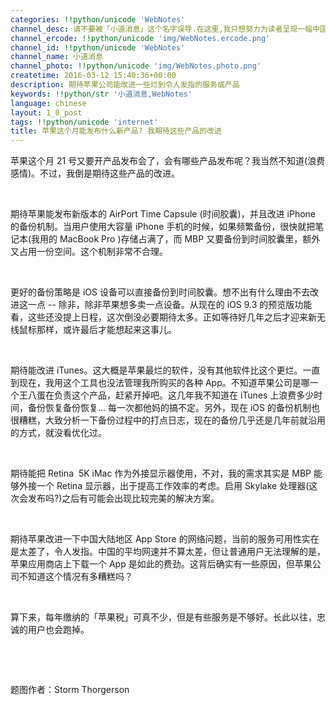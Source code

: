 ```yaml
---
categories: !!python/unicode 'WebNotes'
channel_desc: 请不要被「小道消息」这个名字误导.在这里,我只想努力为读者呈现一幅中国互联网的清明上河图.
channel_ercode: !!python/unicode 'img/WebNotes.ercode.png'
channel_id: !!python/unicode 'WebNotes'
channel_name: 小道消息
channel_photo: !!python/unicode 'img/WebNotes.photo.png'
createtime: 2016-03-12 15:40:36+00:00
description: 期待苹果公司能改进一些烂到令人发指的服务或产品
keywords: !!python/str '小道消息,WebNotes'
language: chinese
layout: 1_0_post
tags: !!python/unicode 'internet'
title: 苹果这个月能发布什么新产品? 我期待这些产品的改进
---
```

<div class="rich_media_content" id="js_content">
<p>
         苹果这个月 21 号又要开产品发布会了，会有哪些产品发布呢？我当然不知道(浪费感情)。不过，我倒是期待这些产品的改进。
        </p>
<p>
<br/>
</p>
<p>
         期待苹果能发布新版本的 AirPort Time Capsule (时间胶囊)，并且改进 iPhone 的备份机制。当用户使用大容量 iPhone 手机的时候，如果频繁备份，很快就把笔记本(我用的 MacBook Pro )存储占满了，而 MBP 又要备份到时间胶囊里，额外又占用一份空间。这个机制非常不合理。
        </p>
<p>
<br/>
</p>
<p>
         更好的备份策略是 iOS 设备可以直接备份到时间胶囊。想不出有什么理由不去改进这一点 -- 除非，除非苹果想多卖一点设备。从现在的 iOS 9.3 的预览版功能看，这些还没提上日程，这次倒没必要期待太多。正如等待好几年之后才迎来新无线鼠标那样，或许最后才能想起来这事儿。
        </p>
<p>
<br/>
</p>
<p>
         期待能改进 iTunes。这大概是苹果最烂的软件，没有其他软件比这个更烂。一直到现在，我用这个工具也没法管理我所购买的各种 App。不知道苹果公司是哪一个王八蛋在负责这个产品，赶紧开掉吧。这几年我不知道在 iTunes 上浪费多少时间，备份恢复备份恢复… 每一次都他妈的搞不定。另外，现在 iOS 的备份机制也很糟糕，大致分析一下备份过程中的打点日志，现在的备份几乎还是几年前就沿用的方式，就没看优化过。
        </p>
<p>
<br/>
</p>
<p>
         期待能把 Retina  5K iMac 作为外接显示器使用，不对，我的需求其实是 MBP 能够外接一个 Retina 显示器，出于提高工作效率的考虑。启用 Skylake 处理器(这次会发布吗?)之后有可能会出现比较完美的解决方案。
        </p>
<p>
<br/>
</p>
<p>
         期待苹果改进一下中国大陆地区 App Store 的网络问题，当前的服务可用性实在是太差了，令人发指。中国的平均网速并不算太差，但让普通用户无法理解的是，苹果应用商店上下载一个 App 是如此的费劲。这背后确实有一些原因，但苹果公司不知道这个情况有多糟糕吗？
        </p>
<p>
<br/>
</p>
<p>
         算下来，每年缴纳的「苹果税」可真不少，但是有些服务是不够好。长此以往，忠诚的用户也会跑掉。
        </p>
<p>
<br/>
</p>
<p>
<br/>
</p>
<p>
         题图作者：Storm Thorgerson
        </p>
</div>